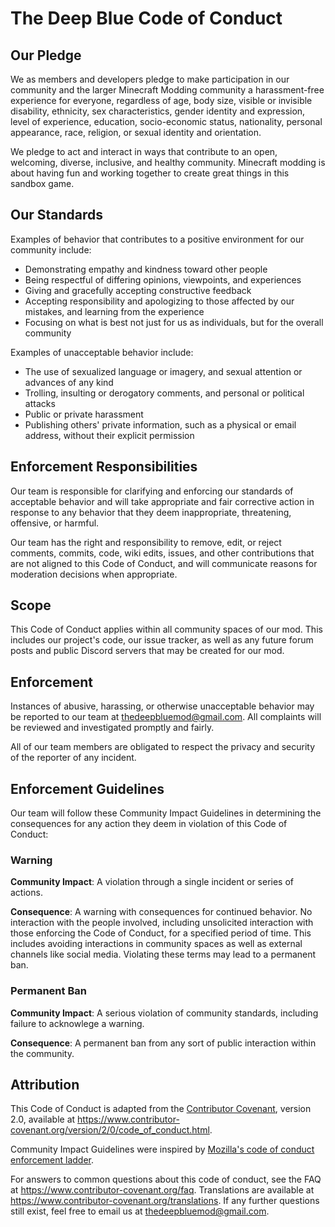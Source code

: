 # The Deep Blue Code of Conduct

## Our Pledge

We as members and developers pledge to make participation in our
community and the larger Minecraft Modding community a harassment-free experience for everyone, regardless of age, body
size, visible or invisible disability, ethnicity, sex characteristics, gender
identity and expression, level of experience, education, socio-economic status,
nationality, personal appearance, race, religion, or sexual identity
and orientation.

We pledge to act and interact in ways that contribute to an open, welcoming,
diverse, inclusive, and healthy community. Minecraft modding is about having fun
and working together to create great things in this sandbox game.

## Our Standards

Examples of behavior that contributes to a positive environment for our
community include:

* Demonstrating empathy and kindness toward other people
* Being respectful of differing opinions, viewpoints, and experiences
* Giving and gracefully accepting constructive feedback
* Accepting responsibility and apologizing to those affected by our mistakes,
  and learning from the experience
* Focusing on what is best not just for us as individuals, but for the
  overall community

Examples of unacceptable behavior include:

* The use of sexualized language or imagery, and sexual attention or
  advances of any kind
* Trolling, insulting or derogatory comments, and personal or political attacks
* Public or private harassment
* Publishing others' private information, such as a physical or email
  address, without their explicit permission

## Enforcement Responsibilities

Our team is responsible for clarifying and enforcing our standards of
acceptable behavior and will take appropriate and fair corrective action in
response to any behavior that they deem inappropriate, threatening, offensive,
or harmful.

Our team has the right and responsibility to remove, edit, or reject
comments, commits, code, wiki edits, issues, and other contributions that are
not aligned to this Code of Conduct, and will communicate reasons for moderation
decisions when appropriate.

## Scope

This Code of Conduct applies within all community spaces of our mod. This includes our project's
code, our issue tracker, as well as any future forum posts and public Discord servers that may be
created for our mod.

## Enforcement

Instances of abusive, harassing, or otherwise unacceptable behavior may be
reported to our team at thedeepbluemod@gmail.com. All complaints will be reviewed and
investigated promptly and fairly.

All of our team members are obligated to respect the privacy and security of the
reporter of any incident.

## Enforcement Guidelines

Our team will follow these Community Impact Guidelines in determining
the consequences for any action they deem in violation of this Code of Conduct:

### Warning

**Community Impact**: A violation through a single incident or series
of actions.

**Consequence**: A warning with consequences for continued behavior. No
interaction with the people involved, including unsolicited interaction with
those enforcing the Code of Conduct, for a specified period of time. This
includes avoiding interactions in community spaces as well as external channels
like social media. Violating these terms may lead to a permanent ban.

### Permanent Ban

**Community Impact**: A serious violation of community standards, including
failure to acknowlege a warning.

**Consequence**: A permanent ban from any sort of public interaction within
the community.

## Attribution

This Code of Conduct is adapted from the [Contributor Covenant][homepage],
version 2.0, available at
https://www.contributor-covenant.org/version/2/0/code_of_conduct.html.

Community Impact Guidelines were inspired by [Mozilla's code of conduct
enforcement ladder](https://github.com/mozilla/diversity).

[homepage]: https://www.contributor-covenant.org

For answers to common questions about this code of conduct, see the FAQ at
https://www.contributor-covenant.org/faq. Translations are available at
https://www.contributor-covenant.org/translations. If any further questions still exist,
feel free to email us at thedeepbluemod@gmail.com.
